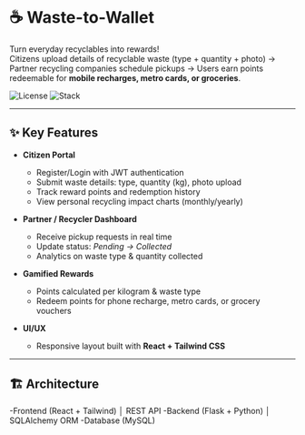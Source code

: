 # ☕ Waste-to-Wallet

Turn everyday recyclables into rewards!  
Citizens upload details of recyclable waste (type + quantity + photo) → Partner recycling companies schedule pickups → Users earn points redeemable for **mobile recharges, metro cards, or groceries**.

![License](https://img.shields.io/badge/license-MIT-green)
![Stack](https://img.shields.io/badge/stack-React%20%2B%20Flask%20%2B%20MySQL-blue)

---

## ✨ Key Features
- **Citizen Portal**  
  - Register/Login with JWT authentication  
  - Submit waste details: type, quantity (kg), photo upload  
  - Track reward points and redemption history  
  - View personal recycling impact charts (monthly/yearly)

- **Partner / Recycler Dashboard**  
  - Receive pickup requests in real time  
  - Update status: *Pending → Collected*  
  - Analytics on waste type & quantity collected

- **Gamified Rewards**  
  - Points calculated per kilogram & waste type  
  - Redeem points for phone recharge, metro cards, or grocery vouchers

- **UI/UX**    
  - Responsive layout built with **React + Tailwind CSS**

---

## 🏗️ Architecture

-Frontend (React + Tailwind)
│ REST API
-Backend (Flask + Python)
│ SQLAlchemy ORM
-Database (MySQL)

